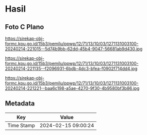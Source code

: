 # Hasil

## Foto C Plano

https://sirekap-obj-formc.kpu.go.id/15b3/pemilu/ppwp/12/71/13/10/03/1271131003100-20240214-221015--5d74b9bb-62dd-45b4-9047-56681ab9d430.jpg

https://sirekap-obj-formc.kpu.go.id/15b3/pemilu/ppwp/12/71/13/10/03/1271131003100-20240214-221135--f2096931-6bdb-4dc3-bfea-f0902f714dd4.jpg

https://sirekap-obj-formc.kpu.go.id/15b3/pemilu/ppwp/12/71/13/10/03/1271131003100-20240214-221221--baa6c198-a5ae-4270-9f30-4b9580bf3b86.jpg


## Metadata

| Key        | Value               |
| ---------- | ------------------- |
| Time Stamp | 2024-02-15 09:00:24 |



